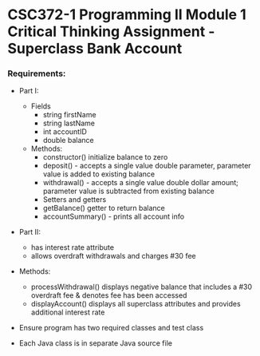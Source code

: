 # CSC372-1 Programming II Module 1 Critical Thinking Assignment - Superclass Bank Account

### Requirements:
- Part I:
  - Fields
    - string firstName
    - string lastName
    - int accountID
    - double balance
  - Methods:
    - constructor() initialize balance to zero
    - deposit() - accepts a single value double parameter, parameter value is added to existing balance
    - withdrawal() - accepts a single value double dollar amount; parameter value is subtracted from existing balance
    - Setters and getters
    - getBalance() getter to return balance
    - accountSummary() - prints all account info
 - Part II:
    - has interest rate attribute
    - allows overdraft withdrawals and charges #30 fee
  - Methods:
    - processWithdrawal() displays negative balance that includes a #30 overdraft fee & denotes fee has been accessed
    - displayAccount() displays all superclass attributes and provides additional interest rate

- Ensure program has two required classes and test class
- Each Java class is in separate Java source file
